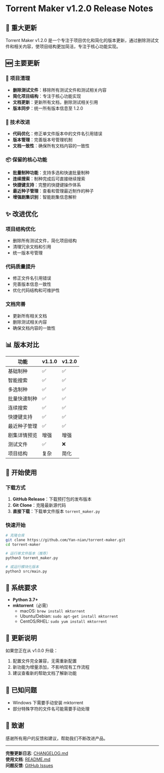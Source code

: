 # Torrent Maker v1.2.0 Release Notes

## 🎉 重大更新

Torrent Maker v1.2.0 是一个专注于项目优化和简化的版本更新，通过删除测试文件和相关内容，使项目结构更加简洁，专注于核心功能实现。

## 🆕 主要更新

### 🧹 项目清理
- **删除测试文件**：移除所有测试文件和测试相关内容
- **简化项目结构**：专注于核心功能实现
- **文档更新**：更新所有文档，删除测试相关引用
- **版本同步**：统一所有版本信息至 1.2.0

### 🔧 技术改进
- **代码优化**：修正单文件版本中的文件名引用错误
- **版本管理**：完善版本号管理机制
- **文档一致性**：确保所有文档内容的一致性

### 📦 保留的核心功能
- **批量制种功能**：支持多选和快速批量制种
- **连续搜索**：制种完成后可直接继续搜索
- **快捷键支持**：完整的快捷键操作体系
- **最近种子管理**：查看和管理最近制作的种子
- **增强剧集识别**：智能剧集信息解析

## ✨ 改进优化

### 项目结构优化
- 删除所有测试文件，简化项目结构
- 清理冗余文档和引用
- 统一版本号管理

### 代码质量提升
- 修正文件名引用错误
- 完善版本信息一致性
- 优化代码结构和可维护性

### 文档完善
- 更新所有相关文档
- 删除测试相关内容
- 确保文档内容的一致性

## 📊 版本对比

| 功能 | v1.1.0 | v1.2.0 |
|------|--------|--------|
| 基础制种 | ✅ | ✅ |
| 智能搜索 | ✅ | ✅ |
| 多选制种 | ✅ | ✅ |
| 批量快速制种 | ✅ | ✅ |
| 连续搜索 | ✅ | ✅ |
| 快捷键支持 | ✅ | ✅ |
| 最近种子管理 | ✅ | ✅ |
| 剧集详情预览 | 增强 | 增强 |
| 测试文件 | ✅ | ❌ |
| 项目结构 | 复杂 | 简化 |

## 🚀 开始使用

### 下载方式
1. **GitHub Release**：下载预打包的发布版本
2. **Git Clone**：克隆最新源代码
3. **直接下载**：下载单文件版本 `torrent_maker.py`

### 快速开始
```bash
# 克隆仓库
git clone https://github.com/Yan-nian/torrent-maker.git
cd torrent-maker

# 运行单文件版本（推荐）
python3 torrent_maker.py

# 或运行模块化版本
python3 src/main.py
```

## 🔧 系统要求

- **Python 3.7+**
- **mktorrent**（必需）
  - macOS: `brew install mktorrent`
  - Ubuntu/Debian: `sudo apt-get install mktorrent`
  - CentOS/RHEL: `sudo yum install mktorrent`

## 📝 更新说明

如果您正在从 v1.0.0 升级：
1. 配置文件完全兼容，无需重新配置
2. 新功能为增量添加，不影响现有工作流程
3. 建议查看新的帮助文档了解新功能

## 🐛 已知问题

- Windows 下需要手动安装 mktorrent
- 部分特殊字符的文件名可能需要手动处理

## 🙏 致谢

感谢所有用户的反馈和建议，帮助我们不断改进产品。

---

**完整更新日志**: [CHANGELOG.md](CHANGELOG.md)  
**使用文档**: [README.md](README.md)  
**问题反馈**: [GitHub Issues](https://github.com/Yan-nian/torrent-maker/issues)
